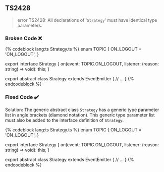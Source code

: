 ## TS2428

> error TS2428: All declarations of '`Strategy`' must have identical type parameters.

### Broken Code ❌

<!-- prettier-ignore-start -->
{% codeblock lang:ts Strategy.ts %}
enum TOPIC {
  ON_LOGOUT = 'ON_LOGOUT',
}

export interface Strategy {
  on(event: TOPIC.ON_LOGOUT, listener: (reason: string) => void): this;
}

export abstract class Strategy<SpecificConfig extends StrategyConfig> extends EventEmitter {
  // ...
}
{% endcodeblock %}
<!-- prettier-ignore-end -->

### Fixed Code ✔️

Solution: The generic abstract class `Strategy` has a generic type parameter list in angle brackets (diamond notation). This generic type parameter list must also be added to the interface definition of `Strategy`.

<!-- prettier-ignore-start -->
{% codeblock lang:ts Strategy.ts %}
enum TOPIC {
  ON_LOGOUT = 'ON_LOGOUT',
}

export interface Strategy<SpecificConfig extends StrategyConfig> {
  on(event: TOPIC.ON_LOGOUT, listener: (reason: string) => void): this;
}

export abstract class Strategy<SpecificConfig extends StrategyConfig> extends EventEmitter {
  // ...
}
{% endcodeblock %}
<!-- prettier-ignore-end -->
